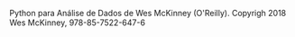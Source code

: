 Python para Análise de Dados de Wes McKinney (O'Reilly). Copyrigh 2018 Wes McKinney, 978-85-7522-647-6
